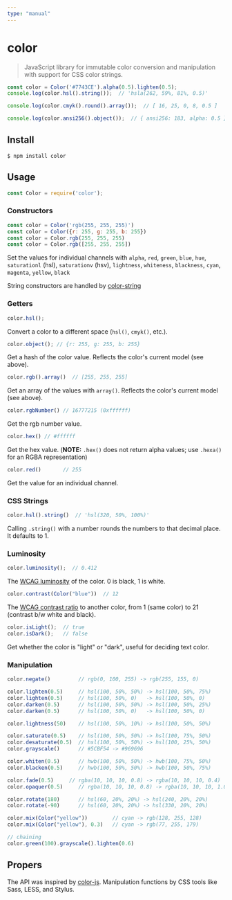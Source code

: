 ```yaml
---
type: "manual"
---
```


# color

> JavaScript library for immutable color conversion and manipulation with support for CSS color strings.

```js
const color = Color('#7743CE').alpha(0.5).lighten(0.5);
console.log(color.hsl().string());  // 'hsla(262, 59%, 81%, 0.5)'

console.log(color.cmyk().round().array());  // [ 16, 25, 0, 8, 0.5 ]

console.log(color.ansi256().object());  // { ansi256: 183, alpha: 0.5 }
```

## Install
```console
$ npm install color
```

## Usage
```js
const Color = require('color');
```

### Constructors
```js
const color = Color('rgb(255, 255, 255)')
const color = Color({r: 255, g: 255, b: 255})
const color = Color.rgb(255, 255, 255)
const color = Color.rgb([255, 255, 255])
```

Set the values for individual channels with `alpha`, `red`, `green`, `blue`, `hue`, `saturationl` (hsl), `saturationv` (hsv), `lightness`, `whiteness`, `blackness`, `cyan`, `magenta`, `yellow`, `black`

String constructors are handled by [color-string](https://www.npmjs.com/package/color-string)

### Getters
```js
color.hsl();
```
Convert a color to a different space (`hsl()`, `cmyk()`, etc.).

```js
color.object(); // {r: 255, g: 255, b: 255}
```
Get a hash of the color value. Reflects the color's current model (see above).

```js
color.rgb().array()  // [255, 255, 255]
```
Get an array of the values with `array()`. Reflects the color's current model (see above).

```js
color.rgbNumber() // 16777215 (0xffffff)
```
Get the rgb number value.

```js
color.hex() // #ffffff
```
Get the hex value. (**NOTE:** `.hex()` does not return alpha values; use `.hexa()` for an RGBA representation)

```js
color.red()       // 255
```
Get the value for an individual channel.

### CSS Strings
```js
color.hsl().string()  // 'hsl(320, 50%, 100%)'
```

Calling `.string()` with a number rounds the numbers to that decimal place. It defaults to 1.

### Luminosity
```js
color.luminosity();  // 0.412
```
The [WCAG luminosity](http://www.w3.org/TR/WCAG20/#relativeluminancedef) of the color. 0 is black, 1 is white.

```js
color.contrast(Color("blue"))  // 12
```
The [WCAG contrast ratio](http://www.w3.org/TR/WCAG20/#contrast-ratiodef) to another color, from 1 (same color) to 21 (contrast b/w white and black).

```js
color.isLight();  // true
color.isDark();   // false
```
Get whether the color is "light" or "dark", useful for deciding text color.

### Manipulation
```js
color.negate()         // rgb(0, 100, 255) -> rgb(255, 155, 0)

color.lighten(0.5)     // hsl(100, 50%, 50%) -> hsl(100, 50%, 75%)
color.lighten(0.5)     // hsl(100, 50%, 0)   -> hsl(100, 50%, 0)
color.darken(0.5)      // hsl(100, 50%, 50%) -> hsl(100, 50%, 25%)
color.darken(0.5)      // hsl(100, 50%, 0)   -> hsl(100, 50%, 0)

color.lightness(50)    // hsl(100, 50%, 10%) -> hsl(100, 50%, 50%)

color.saturate(0.5)    // hsl(100, 50%, 50%) -> hsl(100, 75%, 50%)
color.desaturate(0.5)  // hsl(100, 50%, 50%) -> hsl(100, 25%, 50%)
color.grayscale()      // #5CBF54 -> #969696

color.whiten(0.5)      // hwb(100, 50%, 50%) -> hwb(100, 75%, 50%)
color.blacken(0.5)     // hwb(100, 50%, 50%) -> hwb(100, 50%, 75%)

color.fade(0.5)     // rgba(10, 10, 10, 0.8) -> rgba(10, 10, 10, 0.4)
color.opaquer(0.5)     // rgba(10, 10, 10, 0.8) -> rgba(10, 10, 10, 1.0)

color.rotate(180)      // hsl(60, 20%, 20%) -> hsl(240, 20%, 20%)
color.rotate(-90)      // hsl(60, 20%, 20%) -> hsl(330, 20%, 20%)

color.mix(Color("yellow"))        // cyan -> rgb(128, 255, 128)
color.mix(Color("yellow"), 0.3)   // cyan -> rgb(77, 255, 179)

// chaining
color.green(100).grayscale().lighten(0.6)
```

## Propers
The API was inspired by [color-js](https://github.com/brehaut/color-js). Manipulation functions by CSS tools like Sass, LESS, and Stylus.
